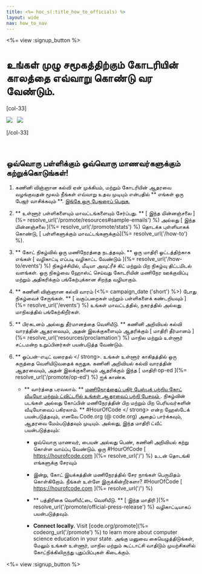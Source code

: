 ```yaml
---
title: <%= hoc_s(:title_how_to_officials) %>
layout: wide
nav: how_to_nav
---
```

<%= view :signup_button %>

# உங்கள் முழு சமூகத்திற்கும் கோடரியின் காலத்தை எவ்வாறு கொண்டு வர வேண்டும்.

[col-33]

![](/images/fit-275/highlight-obama.png)&nbsp;&nbsp;&nbsp;![](/images/fit-246/dan.jpg)

[/col-33]

<p style="clear:both">&nbsp;</p>

## ஒவ்வொரு பள்ளிக்கும் ஒவ்வொரு மாணவர்களுக்கும் கற்றுக்கொடுங்கள்!

1. கணினி விஞ்ஞான கல்வி ஏன் முக்கியம், மற்றும் கோடரியின் ஆதரவை வழங்குவதன் மூலம் நீங்கள் எவ்வாறு உதவ முடியும் என்பதில் ** எங்கள் ஒரு பேஜர் வாசிக்கவும் **. [ இங்கே ஒரு பேஜரைப் பெறுக. ](/files/hoc-one-pager.pdf)

2. ** உள்ளூர் பள்ளிகளையும் மாவட்டங்களையும் சேர்ப்பது. ** [ இந்த மின்னஞ்சலை ](%= resolve_url('/promote/resources#sample-emails') %) அல்லது [ இந்த மின்னஞ்சலை ](%= resolve_url('/promote/stats') %) தொடக்க புள்ளியாகக் கொண்டு, [ பள்ளிகளுக்கும் மாவட்டங்களுக்கும்](%= resolve_url('/how-to') %).

3. ** கோட் நிகழ்வில் ஒரு மணிநேரத்தை நடத்தவும். ** ஒரு மாதிரி ஓட்டத்திற்காக எங்கள் [ வழிகாட்டி எப்படி வழிகாட்ட வேண்டும் ](%= resolve_url('/how-to/events') %) நிகழ்ச்சியில், மீடியா அவுட்ரீச் கிட் மற்றும் பிற நிகழ்வு திட்டமிடல் வளங்கள். ஒரு நிகழ்வை ஹோஸ்ட் செய்வது கோடரியின் மணிநேர ஊக்குவிப்பு மற்றும் அதிகரிக்கும் பங்கேற்புக்கான சிறந்த வழியாகும்.

4. ** கணினி விஞ்ஞான கல்வி வாரம் (<%= campaign_date ('short') %>) போது நிகழ்வைச் சேருங்கள். ** [ வகுப்பறைகள் மற்றும் பள்ளிகளைக் கண்டறியவும் ](%= resolve_url('/events') %) உங்கள் மாவட்டத்தில், நகரத்தில் அல்லது மாநிலத்தில் பங்கேற்கிறீர்கள்.

5. ** பிரகடனம் அல்லது தீர்மானத்தை வெளியீடு. ** கணினி அறிவியல் கல்வி வாரத்தின் ஆதரவையும், அதன் இலக்குகளையும் ஆதரிக்கும் [ மாதிரி தீர்மானம் ](%= resolve_url('resources/proclamation') %) மாநில மற்றும் உள்ளூர் சட்டமன்ற உறுப்பினர்கள் பயன்படுத்த வேண்டும்.

6. ** ஓப்பன்-எடிட் வரைதல் </ strong>. உங்கள் உள்ளூர் காகிதத்தில் ஒரு கருத்தை வெளியிடுவதைக் கருதுக. கணினி அறிவியல் கல்வி வாரத்தின் ஆதரவையும், அதன் இலக்குகளையும் ஆதரிக்கும் இந்த [ மாதிரி op-ed ](%= resolve_url('/promote/op-ed') %) ஐக் காண்க.</p></li> 
    
    - ** வார்த்தை பரவலாம். ** [ மணிநேரத்தைப் பகிர் பேஸ்புக் பற்றிய கோட் வீடியோ மற்றும் ](https://www.facebook.com/sharer/sharer.php?u=http%3A%2F%2Fhourofcode.com%2Fus) [ ட்விட்டரில் உங்கள் ஆதரவைப் பற்றி பேசவும் ](https://twitter.com/intent/tweet?url=http%3A%2F%2Fhourofcode.com&text=I%27m%20participating%20in%20this%20year%27s%20%23HourOfCode%2C%20are%20you%3F%20%40codeorg&original_referer=https%3A%2F%2Fwww.google.com%2Furl%3Fq%3Dhttps%253A%252F%252Ftwitter.com%252Fshare%253Fhashtags%253D%2526amp%253Brelated%253Dcodeorg%2526amp%253Btext%253DI%252527m%252Bparticipating%252Bin%252Bthis%252Byear%252527s%252B%252523HourOfCode%25252C%252Bare%252Byou%25253F%252B%252540codeorg%2526amp%253Burl%253Dhttp%25253A%25252F%25252Fhourofcode.com%26sa%3DD%26sntz%3D1%26usg%3DAFQjCNE1GLTUbKZfMlEh9Aj5w0iswz6PYQ&related=codeorg&hashtags=). நிகழ்வின் படங்கள் அல்லது கோப்பின் மணிநேரத்தின் பிற மற்றும் பிற பெரியவர்களின் வீடியோவைப் பகிரலாம். ** #HourOfCode </ strong> என்ற ஹேஸ்டேக் பயன்படுத்தவும், எனவே Code.org (@ code.org) அதைப் பார்க்கவும், ஆதரவை மேம்படுத்தவும் முடியும். அல்லது, இந்த மாதிரி ட்வீட் பயன்படுத்தவும்:</p> 
        
        - ஒவ்வொரு மாணவர், பையன் அல்லது பெண், கணினி அறிவியல் கற்று கொள்ள வாய்ப்பு வேண்டும். ஒரு #HourOfCode [ https://hourofcode.com ](%= resolve_url('/') %) உடன் தொடங்கி எங்களுக்கு சேரவும்
        - இன்று, கோட் இயக்கத்தின் மணிநேரத்தில் சேர நாங்கள் பெருமிதம் கொள்கிறோம். நீங்கள் உள்ளே இருக்கின்றீர்களா? #HourOfCode [ https://hourofcode.com ](%= resolve_url('/') %)   
              
            </li> 
        
        - ** பத்திரிகை வெளியீட்டை வெளியீடு. ** [ இந்த மாதிரி ](%= resolve_url('/promote/official-press-release') %) வழிகாட்டியாகப் பயன்படுத்தவும்.
        
        - **Connect locally.** Visit [code.org/promote](%= codeorg_url('/promote') %) to learn more about computer science education in your state. அங்கு மனுவை கையெழுத்திடுங்கள், மேலும் உங்கள் உள்ளூர், மாநில மற்றும் கூட்டாட்சி வாதிடும் முயற்சிகளில் கோட்நிக்கிலிருந்து புதுப்பிப்புகள் கிடைக்கும்.</ol> 
        
        <%= view :signup_button %>